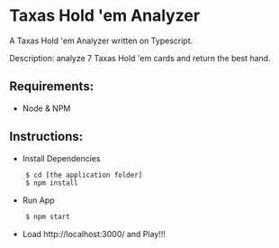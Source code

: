 # Taxas Hold 'em Analyzer
A Taxas Hold 'em Analyzer written on Typescript.

Description: analyze 7 Taxas Hold 'em cards and return the best hand.

## Requirements:
* Node & NPM

## Instructions:
* Install Dependencies
```bash
    $ cd [the application folder]
    $ npm install
```
* Run App
```bash
    $ npm start
```

* Load http://localhost:3000/ and Play!!!

